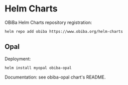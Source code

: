 # Helm Charts

OBiBa Helm Charts repository registration:

```
helm repo add obiba https://www.obiba.org/helm-charts
```

## Opal

Deployment:

```
helm install myopal obiba-opal
```

Documentation: see obiba-opal chart's README.